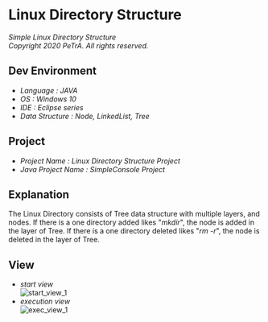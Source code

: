 Linux Directory Structure
===================================================================================================================
_Simple Linux Directory Structure_   
_Copyright 2020 PeTrA. All rights reserved._
## Dev Environment
* _Language : JAVA_    
* _OS : Windows 10_   
* _IDE : Eclipse series_   
* _Data Structure : Node, LinkedList, Tree_  
## Project
 * _Project Name : Linux Directory Structure Project_   
 * _Java Project Name : SimpleConsole Project_   
## Explanation
The Linux Directory consists of Tree data structure with multiple layers, and nodes. If there is a one directory added likes "_mkdir_", the node is added in the layer of Tree. If there is a one directory deleted likes "_rm -r_", the node is deleted in the layer of Tree.   
## View
 * _start view_   
 ![start_view_1](https://user-images.githubusercontent.com/33143731/95863958-bf936080-0d9f-11eb-8d61-10bb6b450f5c.png)   
 * _execution view_   
 ![exec_view_1](https://user-images.githubusercontent.com/33143731/96121648-53456800-0f2b-11eb-9e32-2e4df5b8cefa.png)
